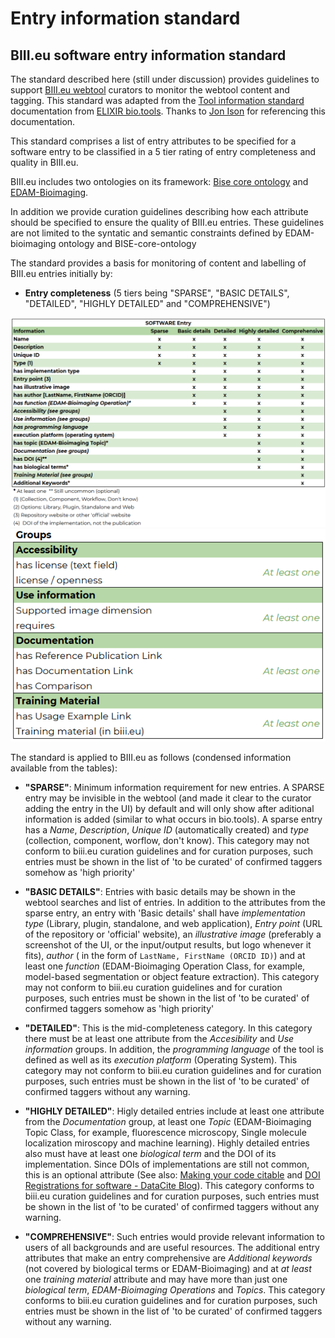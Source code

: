 Entry information standard
===================================
BIII.eu software entry information standard 
----------------------------------
The standard described here (still under discussion) provides guidelines to support [BIII.eu webtool](http://www.biii.eu/) curators to monitor the webtool content and tagging. This standard was adapted from the [Tool information standard](https://github.com/bio-tools/biotoolsSchemaDocs/blob/master/information_standard.rst#biotools-information-standard) documentation from [ELIXIR bio.tools](https://github.com/bio-tools/). Thanks to [Jon Ison](https://github.com/joncison) for referencing this documentation. 

This standard comprises a list of entry attributes to be specified for a software entry to be classified in a 5 tier rating of entry completeness and quality in BIII.eu.

BIII.eu includes two ontologies on its framework: [Bise core ontology](https://github.com/NeuBIAS/bise-core-ontology) and [EDAM-Bioimaging](https://github.com/edamontology/edam-bioimaging>). 

In addition we provide curation guidelines describing how each attribute should be specified to ensure the quality of BIII.eu entries. These guidelines are not limited to the syntatic and semantic constraints defined by EDAM-bioimaging ontology and BISE-core-ontology

The standard provides a basis for monitoring of content and labelling of BIII.eu entries initially by: 

* **Entry completeness** (5 tiers being "SPARSE", "BASIC DETAILS", "DETAILED", "HIGHLY DETAILED" and "COMPREHENSIVE")

![](Table.png)
![](Table_groups.png)

The standard is applied to BIII.eu as follows (condensed information available from the tables): 

* **"SPARSE"**: Minimum information requirement for new entries. A SPARSE entry may be invisible in the webtool (and made it clear to the curator adding the entry in the UI) by default and will only show after aditional information is added (similar to what occurs in bio.tools). A sparse entry has a _Name_, _Description_, _Unique ID_ (automatically created) and _type_ (collection, component, worflow, don't know). This category may not conform to biii.eu curation guidelines and for curation purposes, such entries must be shown in the list of 'to be curated' of confirmed taggers somehow as 'high priority'
  
* **"BASIC DETAILS"**: Entries with basic details may be shown in the webtool searches and list of entries. In addition to the attributes from the sparse entry, an entry with 'Basic details' shall have _implementation type_ (Library, plugin, standalone, and web application), _Entry point_ (URL of the repository or 'official' website), an _illustrative image_ (preferably a screenshot of the UI, or the input/output results, but logo whenever it fits), _author_ ( in the form of `LastName, FirstName (ORCID ID)`) and at least one _function_ (EDAM-Bioimaging Operation Class, for example, model-based segmentation or object feature extraction). This category may not conform to biii.eu curation guidelines and for curation purposes, such entries must be shown in the list of 'to be curated' of confirmed taggers somehow as 'high priority'

* **"DETAILED"**: This is the mid-completeness category. In this category there must be at least one attribute from the _Accesibility_ and _Use information_ groups. In addition, the _programming language_ of the tool is defined as well as its _execution platform_ (Operating System). This category may not conform to biii.eu curation guidelines and for curation purposes, such entries must be shown in the list of 'to be curated' of confirmed taggers without any warning. 

* **"HIGHLY DETAILED"**: Higly detailed entries include at least one attribute from the _Documentation_ group, at least one _Topic_ (EDAM-Bioimaging Topic Class, for example, fluorescence microscopy, Single molecule localization miroscopy and machine learning). Highly detailed entries also must have at least one _biological term_ and the DOI of its implementation. Since DOIs of implementations are still not common, this is an optional attribute (See also: [Making your code citable](https://guides.github.com/activities/citable-code/) and [DOI Registrations for software - DataCite Blog](https://blog.datacite.org/doi-registrations-software/)). This category conforms to biii.eu curation guidelines and for curation purposes, such entries must be shown in the list of 'to be curated' of confirmed taggers without any warning.

* **"COMPREHENSIVE"**: Such entries would provide relevant information to users of all backgrounds and are useful resources. The additional entry attributes that make an entry comprehensive are _Additional keywords_ (not covered by biological terms or EDAM-Bioimaging) and at _at least_ one _training material_ attribute and may have more than just one _biological term_, _EDAM-Bioimaging Operations_ and _Topics_.  This category conforms to biii.eu curation guidelines and for curation purposes, such entries must be shown in the list of 'to be curated' of confirmed taggers without any warning.
